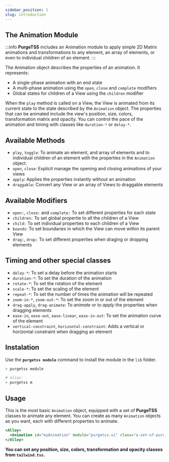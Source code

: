 ```yaml
---
sidebar_position: 1
slug: introduction
---
```


## The Animation Module
:::info
**PurgeTSS** includes an Animation module to apply simple 2D Matrix animations and transformations to any element, an array of elements, or even to individual children of an element.
:::

The Animation object describes the properties of an animation. It represents:
- A single-phase animation with an end state
- A multi-phase animation using the `open`, `close` and `complete` modifiers
- Global states for children of a View using the `children` modifier

When the `play` method is called on a View, the View is animated from its current state to the state described by the `Animation` object. The properties that can be animated include the view's position, size, colors, transformation matrix and opacity. You can control the pace of the animation and timing with classes like `duration-*` or `delay-*`.


## Available Methods
- `play`, `toggle`: To animate an element, and array of elements and to individual children of an element with the properties in the `Animation` object.
- `open`, `close`: Explicit manage the opening and closing animations of your views
- `apply`: Applies the properties instantly without an animation
- `draggable`: Convert any View or an array of Views to draggable elements


## Available Modifiers
- `open:`, `close:` and `complete:` To set different properties for each state
- `children:` To set global propertie to all the children of a View
- `child:` To set individual properties to each children of a View
- `bounds`: To set boundaries in which the View can move within its parent View
- `drag:`, `drop:` To set different properties when draging or dropping elements


## Timing and other special classes
- `delay-*`: To set a delay before the animation starts
- `duration-*`: To set the duration of the animation
- `rotate-*`: To set the rotation of the element
- `scale-*`: To set the scaling of the element
- `repeat-*`: To set the number of times the animation will be repeated
- `zoom-in-*`, `zoom-out-*`: To set the zoom in or out of the element
- `drag-apply`, `drag-animate`: To *animate* or to *apply* the properties when dragging elements
- `ease-in`, `ease-out`, `ease-linear`, `ease-in-out`: To set the animation curve of the element
- `vertical-constraint`, `horizontal-constraint`: Adds a vertical or horizontal constraint when dragging an element


## Instalation
Use the **`purgetss module`** command to install the module in the `lib` folder.

```bash
> purgetss module

# alias:
> purgetss m
```


## Usage
This is the most basic `Animation` object, equipped with a set of **PurgeTSS** classes to animate any element. You can create as many `Animation` objects as you want, each with different properties to animate.

```xml
<Alloy>
  <Animation id="myAnimation" module="purgetss.ui" class="a-set-of-purgetss-classes-and-modifiers" />
</Alloy>
```

**You can set any position, size, colors, transformation and opacity classes from `tailwind.tss`.**
